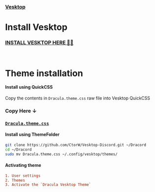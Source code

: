 ### [Vesktop](https://github.com/Vencord/Vesktop)

# Install Vesktop

### [INSTALL VESKTOP HERE 🧛‍♂️](https://github.com/Vencord/Vesktop/releases/)

<br>

# Theme installation

#### Install using QuickCSS
Copy the contents in `Dracula.theme.css` raw file into Vesktop QuickCSS

### Copy Here ↓

### [`Dracula.theme.css`](https://raw.githubusercontent.com/CtorW/Vesktop-Discord/refs/heads/main/Dracula.theme.css)

#### Install using ThemeFolder

```bash
git clone https://github.com/CtorW/Vesktop-Discord.git ~/Dracord
cd ~/Dracord
sudo mv Dracula.theme.css ~/.config/vesktop/themes/
```

#### Activating theme

```ini
1. User settings
2. Themes
3. Activate the `Dracula Vesktop Theme`
```
